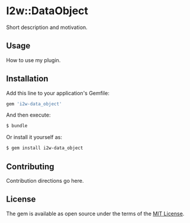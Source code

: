 # I2w::DataObject
Short description and motivation.

## Usage
How to use my plugin.

## Installation
Add this line to your application's Gemfile:

```ruby
gem 'i2w-data_object'
```

And then execute:
```bash
$ bundle
```

Or install it yourself as:
```bash
$ gem install i2w-data_object
```

## Contributing
Contribution directions go here.

## License
The gem is available as open source under the terms of the [MIT License](https://opensource.org/licenses/MIT).
